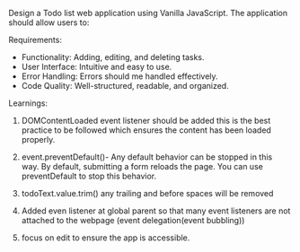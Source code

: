 Design a Todo list web application using Vanilla JavaScript.
The application should allow users to:

Requirements:

- Functionality: Adding, editing, and deleting tasks.
- User Interface: Intuitive and easy to use.
- Error Handling: Errors should me handled effectively.
- Code Quality: Well-structured, readable, and organized.

Learnings:

1. DOMContentLoaded event listener should be added this is the best practice to be followed which ensures the content has been loaded properly.

2. event.preventDefault()- Any default behavior can be stopped in this way.
   By default, submitting a form reloads the page. You can use preventDefault to stop this behavior.

3. todoText.value.trim() any trailing and before spaces will be removed

4. Added even listener at global parent so that many event listeners are not attached to the webpage (event delegation(event bubbling))

5. focus on edit to ensure the app is accessible.
